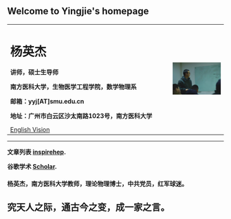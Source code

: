 ## Welcome to Yingjie's homepage

<div>
<table border="0">
  <tr>
    <td>
      <h1>杨英杰</h1>
      <p><b>讲师，硕士生导师</b></p>
      <p><b>南方医科大学，生物医学工程学院，数学物理系</b></p>
      <p><b>邮箱：yyj[AT]smu.edu.cn</b></p>
      <p><b>地址：广州市白云区沙太南路1023号，南方医科大学</b></p>
      <a href="/index.html">English Vision</a>
    </td>
    <td width="25%">
      <img src="/yyj.jpg" width="100%">
    </td>
  </tr>
</table>
</div>

---

**文章列表 [inspirehep](https://inspirehep.net/authors/1804682?ui-citation-summary=true).**

**谷歌学术 [Scholar](https://scholar.google.com/citations?hl=en&user=y8i38QsAAAAJ).**

#### 杨英杰，南方医科大学教师，理论物理博士，中共党员，红军球迷。

究天人之际，通古今之变，成一家之言。
---
